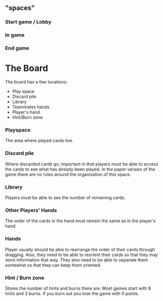 ## "spaces"

### Start game / Lobby
### In game
### End game

# The Board
The board has a few locations:

- Play space
- Discard pile
- Library
- Teammates hands
- Player's hand.
- Hint/Burn zone

### Playspace
The area where played cards live.

### Discard pile
Where discarded cards go; important in that players must be able to access the cards to see what has already been played. In the paper version of the game there are no rules around the organization of this space.

### Library
Players must be able to see the number of remaining cards.

### Other Players' Hands
The order of the cards in the hand must remain the same as in the player's hand.

### Hands

Player usually should be able to rearrange the order of their cards through dragging. Also, they need to be able to reorient their cards so that they may store information that way. They also need to be able to separate them somewhat so that they can keep them oriented.

### Hint / Burn zone

Stores the number of hints and burns there are. Most games start with 8 hints and 3 burns. If you burn out you lose the game with 0 points.
